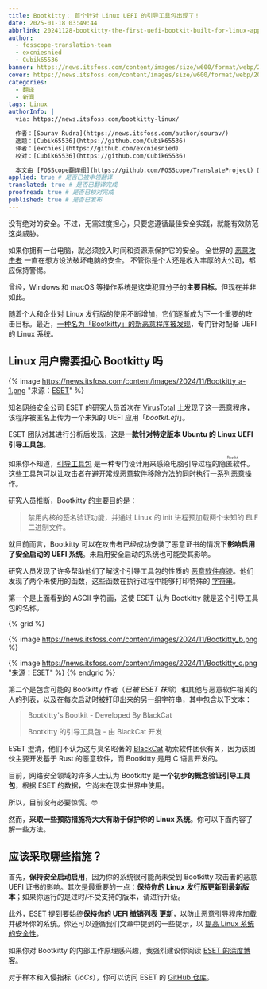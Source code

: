 ```yaml
---
title: Bootkitty： 首个针对 Linux UEFI 的引导工具包出现了！
date: 2025-01-18 03:49:44
abbrlink: 20241128-bootkitty-the-first-uefi-bootkit-built-for-linux-appears
author:
  - fosscope-translation-team
  - excniesnied
  - Cubik65536
banner: https://news.itsfoss.com/content/images/size/w600/format/webp/2024/11/bootkitty.png
cover: https://news.itsfoss.com/content/images/size/w600/format/webp/2024/11/bootkitty.png
categories:
  - 翻译
  - 新闻
tags: Linux
authorInfo: |
  via: https://news.itsfoss.com/bootkitty-linux/

  作者：[Sourav Rudra](https://news.itsfoss.com/author/sourav/)
  选题：[Cubik65536](https://github.com/Cubik65536)
  译者：[excnies](https://github.com/excniesnied)
  校对：[Cubik65536](https://github.com/Cubik65536)

  本文由 [FOSScope翻译组](https://github.com/FOSScope/TranslateProject) 原创编译，[开源观察](https://fosscope.com/) 荣誉推出
applied: true # 是否已被申领翻译
translated: true # 是否已翻译完成
proofread: true # 是否已校对完成
published: true # 是否已发布
---
```


<!-- 所有以 `{{variable}}` 形式展现的内容都需要替换为实际内容 -->

没有绝对的安全。不过，无需过度担心，只要您遵循最佳安全实践，就能有效防范这类威胁。

<!-- more -->

如果你拥有一台电脑，就必须投入时间和资源来保护它的安全。 全世界的 [恶意攻击者](https://en.wikipedia.org/wiki/Threat_actor) 一直在想方设法破坏电脑的安全。 不管你是个人还是收入丰厚的大公司，都应保持警惕。

曾经，Windows 和 macOS 等操作系统是这类犯罪分子的**主要目标**，但现在并非如此。

随着个人和企业对 Linux 发行版的使用不断增加，它们逐渐成为下一个重要的攻击目标。最近，[一种名为「Bootkitty」的新恶意程序被发现](https://www.welivesecurity.com/en/eset-research/bootkitty-analyzing-first-uefi-bootkit-linux/)，专门针对配备 UEFI 的 Linux 系统。

## Linux 用户需要担心 Bootkitty 吗

{% image https://news.itsfoss.com/content/images/2024/11/Bootkitty_a-1.png "来源：<a href="https://news.itsfoss.com/bootkitty-linux/#:~:text=Source%3A-,ESET,-Known%20for%20their">ESET</a>" %}

知名网络安全公司 ESET 的研究人员首次在 [VirusTotal](https://www.virustotal.com/gui/file/f1f84819bdf395d42c36adb36ded0e7de338e2036e174716b5de71abc56f5d40) 上发现了这一恶意程序，该程序被匿名上传为一个未知的 UEFI 应用「*bootkit.efi*」。

ESET 团队对其进行分析后发现，这是**一款针对特定版本 Ubuntu 的 Linux UEFI 引导工具包**。

如果你不知道，[引导工具包](https://en.wikipedia.org/wiki/Rootkit) 是一种专门设计用来感染电脑引导过程的<ruby>隐匿软件<rt>Rootkit</rt></ruby>。这些工具包可以让攻击者在避开常规恶意软件移除方法的同时执行一系列恶意操作。

研究人员推断，Bootkitty 的主要目的是：

> 禁用内核的签名验证功能，并通过 Linux 的 init 进程预加载两个未知的 ELF 二进制文件。

就目前而言，Bootkitty 可以在攻击者已经成功安装了恶意证书的情况下**影响启用了安全启动的 UEFI 系统**。未启用安全启动的系统也可能受其影响。

研究人员发现了许多帮助他们了解这个引导工具包的性质的 [恶意软件痕迹](https://www.sciencedirect.com/topics/computer-science/malware-artifact)。他们发现了两个未使用的函数，这些函数在执行过程中能够打印特殊的 [字符串](https://en.wikipedia.org/wiki/String_(computer_science))。

第一个是上面看到的 ASCII 字符画，这使 ESET 认为 Bootkitty 就是这个引导工具包的名称。


{% grid %}
<!-- cell -->
{% image https://news.itsfoss.com/content/images/2024/11/Bootkitty_b.png %}
<!-- cell -->
{% image https://news.itsfoss.com/content/images/2024/11/Bootkitty_c.png "来源：<a href="https://www.welivesecurity.com/en/eset-research/bootkitty-analyzing-first-uefi-bootkit-linux/">ESET</a>" %}
{% endgrid %}

第二个是包含可能的 Bootkitty 作者（*已被 ESET 抹除*）和其他与恶意软件相关的人的列表，以及在每次启动时被打印出来的另一组字符串，其中包含以下文本：

> Bootkitty's Bootkit
> \- Developed By BlackCat
> 
> Bootkitty 的引导工具包
> \- 由 BlackCat 开发

ESET 澄清，他们不认为这与臭名昭著的 [BlackCat](https://en.wikipedia.org/wiki/BlackCat_(cyber_gang)) 勒索软件团伙有关，因为该团伙主要开发基于 Rust 的恶意软件，而 Bootkitty 是用 C 语言开发的。

目前，网络安全领域的许多人士认为 Bootkitty 是**一个初步的概念验证引导工具包**，根据 ESET 的数据，它尚未在现实世界中使用。

所以，目前没有必要惊慌。🤓

然而，**采取一些预防措施将大大有助于保护你的 Linux 系统**。你可以下面内容了解一些方法。

## 应该采取哪些措施？

首先，**保持安全启动启用**，因为你的系统很可能尚未受到 Bootkitty 攻击者的恶意 UEFI 证书的影响。其次是最重要的一点：**保持你的 Linux 发行版更新到最新版本**；如果你运行的是过时/不受支持的版本，请进行升级。

此外，ESET 提到要始终**保持你的 [UEFI 撤销列表](https://uefi.org/revocationlistfile) 更新**，以防止恶意引导程序加载并破坏你的系统。你还可以遵循我们文章中提到的一些提示，以 [提高 Linux 系统的安全性](https://itsfoss.com/improve-security-linux/)。

如果你对 Bootkitty 的内部工作原理感兴趣，我强烈建议你阅读 [ESET 的深度博客](https://www.welivesecurity.com/en/eset-research/bootkitty-analyzing-first-uefi-bootkit-linux/)。

对于样本和入侵指标（*IoCs*），你可以访问 ESET 的 [GitHub 仓库](https://github.com/eset/malware-ioc/tree/master/bootkitty)。
